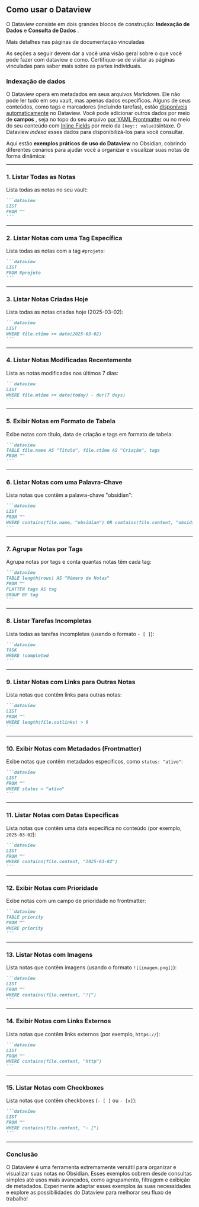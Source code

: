## Como usar o Dataview

O Dataview consiste em dois grandes blocos de construção: **Indexação de Dados** e **Consulta de Dados** .

Mais detalhes nas páginas de documentação vinculadas

As seções a seguir devem dar a você uma visão geral sobre o que você pode fazer com dataview e como. Certifique-se de visitar as páginas vinculadas para saber mais sobre as partes individuais.

### Indexação de dados

O Dataview opera em metadados em seus arquivos Markdown. Ele não pode ler tudo em seu vault, mas apenas dados específicos. Alguns de seus conteúdos, como tags e marcadores (incluindo tarefas), estão [disponíveis automaticamente](https://blacksmithgu-github-io.translate.goog/obsidian-dataview/annotation/add-metadata/?_x_tr_sl=en&_x_tr_tl=pt&_x_tr_hl=pt&_x_tr_pto=tc#implicit-fields) no Dataview. Você pode adicionar outros dados por meio de **campos** , seja no topo do seu arquivo [por YAML Frontmatter](https://blacksmithgu-github-io.translate.goog/obsidian-dataview/annotation/add-metadata/?_x_tr_sl=en&_x_tr_tl=pt&_x_tr_hl=pt&_x_tr_pto=tc#frontmatter) ou no meio do seu conteúdo com [Inline Fields](https://blacksmithgu-github-io.translate.goog/obsidian-dataview/annotation/add-metadata/?_x_tr_sl=en&_x_tr_tl=pt&_x_tr_hl=pt&_x_tr_pto=tc#inline-fields) por meio da `[key:: value]`sintaxe. O Dataview _indexa_ esses dados para disponibilizá-los para você consultar.

Aqui estão **exemplos práticos de uso do Dataview** no Obsidian, cobrindo diferentes cenários para ajudar você a organizar e visualizar suas notas de forma dinâmica:

---

### 1. **Listar Todas as Notas**
Lista todas as notas no seu vault:
````markdown
```dataview
LIST
FROM ""
```
````

---

### 2. **Listar Notas com uma Tag Específica**
Lista todas as notas com a tag `#projeto`:
````markdown
```dataview
LIST
FROM #projeto
```
````

---

### 3. **Listar Notas Criadas Hoje**
Lista todas as notas criadas hoje (2025-03-02):
````markdown
```dataview
LIST
WHERE file.ctime >= date(2025-03-02)
```
````

---

### 4. **Listar Notas Modificadas Recentemente**
Lista as notas modificadas nos últimos 7 dias:
````markdown
```dataview
LIST
WHERE file.mtime >= date(today) - dur(7 days)
```
````

---

### 5. **Exibir Notas em Formato de Tabela**
Exibe notas com título, data de criação e tags em formato de tabela:
````markdown
```dataview
TABLE file.name AS "Título", file.ctime AS "Criação", tags
FROM ""
```
````

---

### 6. **Listar Notas com uma Palavra-Chave**
Lista notas que contêm a palavra-chave "obsidian":
````markdown
```dataview
LIST
FROM ""
WHERE contains(file.name, "obsidian") OR contains(file.content, "obsidian")
```
````

---

### 7. **Agrupar Notas por Tags**
Agrupa notas por tags e conta quantas notas têm cada tag:
````markdown
```dataview
TABLE length(rows) AS "Número de Notas"
FROM ""
FLATTEN tags AS tag
GROUP BY tag
```
````

---

### 8. **Listar Tarefas Incompletas**
Lista todas as tarefas incompletas (usando o formato `- [ ]`):
````markdown
```dataview
TASK
WHERE !completed
```
````

---

### 9. **Listar Notas com Links para Outras Notas**
Lista notas que contêm links para outras notas:
````markdown
```dataview
LIST
FROM ""
WHERE length(file.outlinks) > 0
```
````

---

### 10. **Exibir Notas com Metadados (Frontmatter)**
Exibe notas que contêm metadados específicos, como `status: "ativo"`:
````markdown
```dataview
LIST
FROM ""
WHERE status = "ativo"
```
````

---

### 11. **Listar Notas com Datas Específicas**
Lista notas que contêm uma data específica no conteúdo (por exemplo, `2025-03-02`):
````markdown
```dataview
LIST
FROM ""
WHERE contains(file.content, "2025-03-02")
```
````

---

### 12. **Exibir Notas com Prioridade**
Exibe notas com um campo de prioridade no frontmatter:
````markdown
```dataview
TABLE priority
FROM ""
WHERE priority
```
````

---

### 13. **Listar Notas com Imagens**
Lista notas que contêm imagens (usando o formato `![[imagem.png]]`):
````markdown
```dataview
LIST
FROM ""
WHERE contains(file.content, "![")
```
````

---

### 14. **Exibir Notas com Links Externos**
Lista notas que contêm links externos (por exemplo, `https://`):
````markdown
```dataview
LIST
FROM ""
WHERE contains(file.content, "http")
```
````

---

### 15. **Listar Notas com Checkboxes**
Lista notas que contêm checkboxes (`- [ ]` ou `- [x]`):
````markdown
```dataview
LIST
FROM ""
WHERE contains(file.content, "- [")
```
````

---

### Conclusão
O Dataview é uma ferramenta extremamente versátil para organizar e visualizar suas notas no Obsidian. Esses exemplos cobrem desde consultas simples até usos mais avançados, como agrupamento, filtragem e exibição de metadados. Experimente adaptar esses exemplos às suas necessidades e explore as possibilidades do Dataview para melhorar seu fluxo de trabalho!